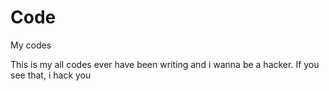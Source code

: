 # Code
My codes

This is my all codes ever have been writing and i wanna be a hacker. If you see that, i hack you

